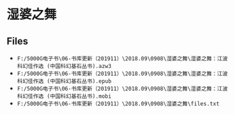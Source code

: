 # 湿婆之舞

## Files

- `F:/5000G电子书\06-书库更新（201911）\2018.09\0908\湿婆之舞\湿婆之舞：江波科幻佳作选 (中国科幻基石丛书).azw3`
- `F:/5000G电子书\06-书库更新（201911）\2018.09\0908\湿婆之舞\湿婆之舞：江波科幻佳作选 (中国科幻基石丛书).epub`
- `F:/5000G电子书\06-书库更新（201911）\2018.09\0908\湿婆之舞\湿婆之舞：江波科幻佳作选 (中国科幻基石丛书).mobi`
- `F:/5000G电子书\06-书库更新（201911）\2018.09\0908\湿婆之舞\files.txt`
